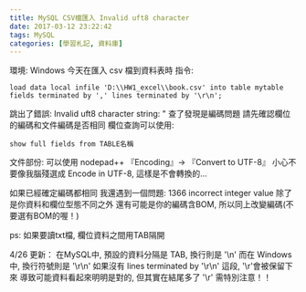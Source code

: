 ```yaml
---
title: MySQL CSV檔匯入 Invalid uft8 character
date: 2017-03-12 23:22:42
tags: MySQL
categories: [學習札記, 資料庫]
---
```

環境: Windows
今天在匯入 csv 檔到資料表時
指令:
```MySQL
load data local infile 'D:\\HW1_excel\\book.csv' into table mytable
fields terminated by ',' lines terminated by '\r\n';
```
跳出了錯誤: Invalid uft8 character string: "
查了發現是編碼問題
請先確認欄位的編碼和文件編碼是否相同
欄位查詢可以使用:
```MySQL
show full fields from TABLE名稱
```

文件部份:
可以使用 nodepad++ 『Encoding』-> 『Convert to UTF-8』
小心不要像我腦殘選成 Encode in UTF-8, 這樣是不會轉換的...

如果已經確定編碼都相同
我還遇到一個問題: 1366 incorrect integer value
除了是你資料和欄位型態不同之外
還有可能是你的編碼含BOM, 所以同上改變編碼(不要選有BOM的喔！)

ps: 如果要讀txt檔, 欄位資料之間用TAB隔開

4/26 更新：
在MySQL中, 預設的資料分隔是 TAB, 換行則是 '\n'
而在 Windows 中, 換行符號則是 '\r\n'
如果沒有 lines terminated by '\r\n' 這段, '\r'會被保留下來
導致可能資料看起來明明是對的, 但其實在結尾多了 '\r'
需特別注意！！
